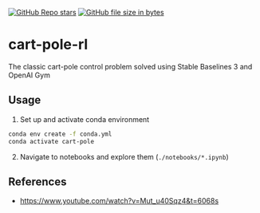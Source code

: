 [![GitHub Repo stars](https://img.shields.io/github/stars/ruankie/conda-py-minimal-template)](https://github.com/ruankie/conda-py-minimal-template)
[![GitHub file size in bytes](https://img.shields.io/github/size/ruankie/conda-py-minimal-template)](https://github.com/ruankie/conda-py-minimal-template)

# cart-pole-rl
The classic cart-pole control problem solved using Stable Baselines 3 and OpenAI Gym

## Usage
1. Set up and activate conda environment
```bash
conda env create -f conda.yml
conda activate cart-pole
```
2. Navigate to notebooks and explore them (`./notebooks/*.ipynb`)

## References
- https://www.youtube.com/watch?v=Mut_u40Sqz4&t=6068s
